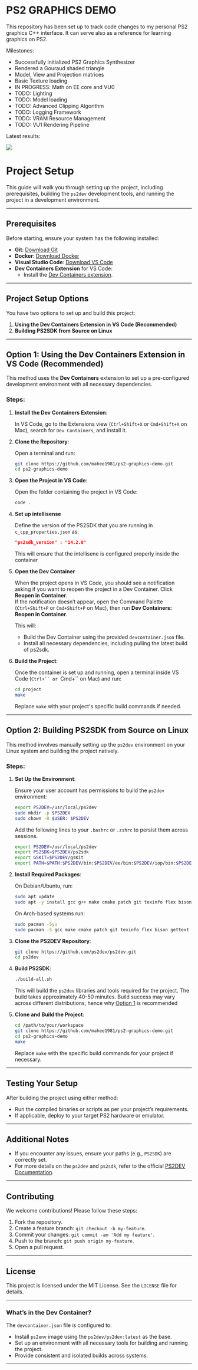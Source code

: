# PS2 GRAPHICS DEMO

This repository has been set up to track code changes to my personal PS2 graphics C++ interface. It can serve also as a reference for learning graphics on PS2.

Milestones:
 - Successfully initialized PS2 Graphics Synthesizer
 - Rendered a Gouraud shaded triangle
 - Model, View and Projection matrices
 - Basic Texture loading
 - IN PROGRESS: Math on EE core and VU0
 - TODO: Lighting
 - TODO: Model loading
 - TODO: Advanced Clipping Algorithm
 - TODO: Logging Framework
 - TODO: VRAM Resource Management
 - TODO: VU1 Rendering Pipeline

Latest results:

<img src="./results/texturedCubeWithInput.gif"/>

# Project Setup

This guide will walk you through setting up the project, including prerequisites, building the `ps2dev` development tools, and running the project in a development environment.

---

## **Prerequisites**

Before starting, ensure your system has the following installed:

- **Git**: [Download Git](https://git-scm.com/)
- **Docker**: [Download Docker](https://www.docker.com/)
- **Visual Studio Code**: [Download VS Code](https://code.visualstudio.com/)
- **Dev Containers Extension** for VS Code:
  - Install the [Dev Containers extension](https://marketplace.visualstudio.com/items?itemName=ms-vscode-remote.remote-containers).

---

## **Project Setup Options**

You have two options to set up and build this project:

1. **Using the Dev Containers Extension in VS Code (Recommended)**  
2. **Building PS2SDK from Source on Linux**

---

## **Option 1: Using the Dev Containers Extension in VS Code (Recommended)**

This method uses the **Dev Containers** extension to set up a pre-configured development environment with all necessary dependencies.

### **Steps**:

1. **Install the Dev Containers Extension**:

   In VS Code, go to the Extensions view (`Ctrl+Shift+X` or `Cmd+Shift+X` on Mac), search for `Dev Containers`, and install it.

2. **Clone the Repository**:

   Open a terminal and run:
   ```bash
   git clone https://github.com/mahee1981/ps2-graphics-demo.git
   cd ps2-graphics-demo
   ```

3. **Open the Project in VS Code**:

   Open the folder containing the project in VS Code:
   ```bash
   code .
   ```

4. **Set up intellisense** 

    Define the version of the PS2SDK that you are running in `c_cpp_properties.json` as:
    ```json
    "ps2sdk_version" : "14.2.0"
    ```
    This will ensure that the intellisene is configured properly inside the container

5. **Open the Dev Container**

   When the project opens in VS Code, you should see a notification asking if you want to reopen the project in a Dev Container. Click **Reopen in Container**.  
   If the notification doesn’t appear, open the Command Palette (`Ctrl+Shift+P` or `Cmd+Shift+P` on Mac), then run **Dev Containers: Reopen in Container**.

   This will:
   - Build the Dev Container using the provided `devcontainer.json` file.
   - Install all necessary dependencies, including pulling the latest build of ps2sdk.

6. **Build the Project**:

   Once the container is set up and running, open a terminal inside VS Code (`Ctrl+`` or `Cmd+`` on Mac) and run:
   ```bash
   cd project
   make
   ```

   Replace `make` with your project's specific build commands if needed.

---

## **Option 2: Building PS2SDK from Source on Linux**

This method involves manually setting up the `ps2dev` environment on your Linux system and building the project natively.

### **Steps**:

1. **Set Up the Environment**:

   Ensure your user account has permissions to build the `ps2dev` environment:
   ```bash
   export PS2DEV=/usr/local/ps2dev
   sudo mkdir -p $PS2DEV
   sudo chown -R $USER: $PS2DEV
   ```

   Add the following lines to your `.bashrc` or `.zshrc` to persist them across sessions.
   ```bash
   export PS2DEV=/usr/local/ps2dev
   export PS2SDK=$PS2DEV/ps2sdk
   export GSKIT=$PS2DEV/gsKit
   export PATH=$PATH:$PS2DEV/bin:$PS2DEV/ee/bin:$PS2DEV/iop/bin:$PS2DEV/dvp/bin:$PS2SDK/bin
   ```


2. **Install Required Packages**:
   
   On Debian/Ubuntu, run:
   ```bash
   sudo apt update
   sudo apt -y install gcc g++ make cmake patch git texinfo flex bison gettext libgsl-dev libgmp3-dev libmpfr-dev libmpc-dev zlib1g-dev autopoint
   ```
   On Arch-based systems run:
   ```bash
   sudo pacman -Syu
   sudo pacman -S gcc make cmake patch git texinfo flex bison gettext gsl gmp mpfr libmpc zlib boost
   ```

3. **Clone the PS2DEV Repository**:
   ```bash
   git clone https://github.com/ps2dev/ps2dev.git
   cd ps2dev
   ```

3. **Build PS2SDK**:
   ```bash
   ./build-all.sh
   ```

   This will build the `ps2dev` libraries and tools required for the project. The build takes approximately 40-50 minutes. Build success may vary across different distributions, hence why [Option 1](#option-1-using-the-dev-containers-extension-in-vs-code-recommended) is recommended 

5. **Clone and Build the Project**:
   ```bash
   cd /path/to/your/workspace
   git clone https://github.com/mahee1981/ps2-graphics-demo.git
   cd ps2-graphics-demo
   make
   ```

   Replace `make` with the specific build commands for your project if necessary.

---

## **Testing Your Setup**

After building the project using either method:

- Run the compiled binaries or scripts as per your project’s requirements.
- If applicable, deploy to your target PS2 hardware or emulator.

---

## **Additional Notes**

- If you encounter any issues, ensure your paths (e.g., `PS2SDK`) are correctly set.
- For more details on the `ps2dev` and `ps2sdk`, refer to the official [PS2DEV Documentation](https://github.com/ps2dev/ps2dev).

---

## **Contributing**

We welcome contributions! Please follow these steps:

1. Fork the repository.
2. Create a feature branch: `git checkout -b my-feature`.
3. Commit your changes: `git commit -am 'Add my feature'`.
4. Push to the branch: `git push origin my-feature`.
5. Open a pull request.

---

## **License**

This project is licensed under the MIT License. See the `LICENSE` file for details.

---

### **What’s in the Dev Container?**

The `devcontainer.json` file is configured to:
- Install `ps2env` image using the `ps2dev/ps2dev:latest` as the base.
- Set up an environment with all necessary tools for building and running the project.
- Provide consistent and isolated builds across systems.

---
